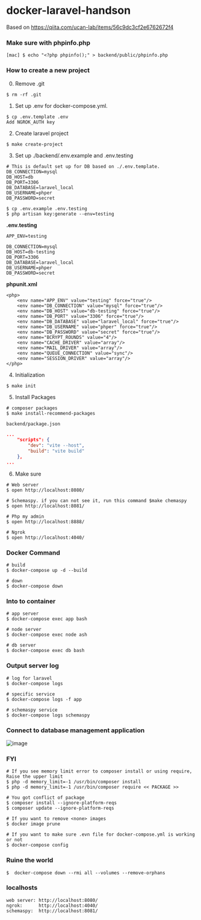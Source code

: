 # docker-laravel-handson
Based on https://qiita.com/ucan-lab/items/56c9dc3cf2e6762672f4

### Make sure with phpinfo.php
```
[mac] $ echo "<?php phpinfo();" > backend/public/phpinfo.php
```

### How to create a new project
0. Remove .git
```
$ rm -rf .git
```

1. Set up .env for docker-compose.yml.
```
$ cp .env.template .env
Add NGROK_AUTH key
```

2. Create laravel project
```
$ make create-project
```

3. Set up ./backend/.env.example and .env.testing
```
# This is default set up for DB based on ./.env.template.
DB_CONNECTION=mysql
DB_HOST=db
DB_PORT=3306
DB_DATABASE=laravel_local
DB_USERNAME=phper
DB_PASSWORD=secret
```

```
$ cp .env.example .env.testing
$ php artisan key:generate --env=testing
```
**.env.testing**
```
APP_ENV=testing

DB_CONNECTION=mysql
DB_HOST=db-testing
DB_PORT=3306
DB_DATABASE=laravel_local
DB_USERNAME=phper
DB_PASSWORD=secret
```
**phpunit.xml**
```
<php>
    <env name="APP_ENV" value="testing" force="true"/>
    <env name="DB_CONNECTION" value="mysql" force="true"/>
    <env name="DB_HOST" value="db-testing" force="true"/>
    <env name="DB_PORT" value="3306" force="true"/>
    <env name="DB_DATABASE" value="laravel_local" force="true"/>
    <env name="DB_USERNAME" value="phper" force="true"/>
    <env name="DB_PASSWORD" value="secret" force="true"/>
    <env name="BCRYPT_ROUNDS" value="4"/>
    <env name="CACHE_DRIVER" value="array"/>
    <env name="MAIL_DRIVER" value="array"/>
    <env name="QUEUE_CONNECTION" value="sync"/>
    <env name="SESSION_DRIVER" value="array"/>
</php>
```


4. Initialization
```
$ make init
```

5. Install Packages
```
# composer packages
$ make install-recommend-packages
```

`backend/package.json`
```js:backend/package.json
...
    "scripts": {
        "dev": "vite --host",
        "build": "vite build"
    },
...
```

6. Make sure
```
# Web server
$ open http://localhost:8080/

# Schemaspy. if you can not see it, run this command $make chemaspy
$ open http://localhost:8081/

# Php my admin
$ open http://localhost:8888/

# Ngrok
$ open http://localhost:4040/
```




### Docker Command
```
# build
$ docker-compose up -d --build

# down
$ docker-compose down
```

### Into to container
```
# app server
$ docker-compose exec app bash

# node server
$ docker-compose exec node ash

# db server
$ docker-compose exec db bash
```

### Output server log
```
# log for laravel
$ docker-compose logs

# specific service
$ docker-compose logs -f app

# schemaspy service
$ docker-compose logs schemaspy
```


### Connect to database management application
![image](https://user-images.githubusercontent.com/20104403/114467672-3b724680-9c25-11eb-97e3-b868b9c0cf09.png)

### FYI
```
# If you see memory limit error to composer install or using require, Raise the upper limit
$ php -d memory_limit=-1 /usr/bin/composer install
$ php -d memory_limit=-1 /usr/bin/composer require << PACKAGE >>

# You got conflict of package
$ composer install --ignore-platform-reqs
$ composer update --ignore-platform-reqs

# If you want to remove <none> images
$ docker image prune

# If you want to make sure .evn file for docker-compose.yml is working or not
$ docker-compose config
```

### Ruine the world
```
$  docker-compose down --rmi all --volumes --remove-orphans 
```

### localhosts
```
web server: http://localhost:8080/
ngrok:      http://localhost:4040/
schemaspy:  http://localhost:8081/
```
